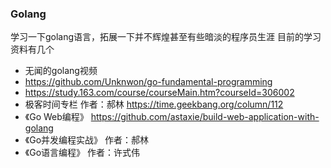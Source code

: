 ### Golang
学习一下golang语言，拓展一下并不辉煌甚至有些暗淡的程序员生涯
目前的学习资料有几个
- 无闻的golang视频 
- https://github.com/Unknwon/go-fundamental-programming
- https://study.163.com/course/courseMain.htm?courseId=306002
- 极客时间专栏 作者：郝林 https://time.geekbang.org/column/112
- 《Go Web编程》 https://github.com/astaxie/build-web-application-with-golang
- 《Go并发编程实战》 作者：郝林
- 《Go语言编程》 作者：许式伟
